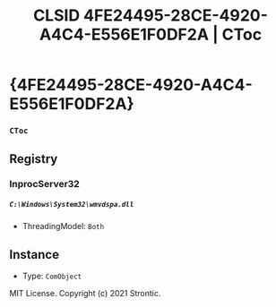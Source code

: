 ﻿---
title: "CLSID 4FE24495-28CE-4920-A4C4-E556E1F0DF2A | CToc"
excerpt: What is COM-Object CLSID 4FE24495-28CE-4920-A4C4-E556E1F0DF2A?
---

# {4FE24495-28CE-4920-A4C4-E556E1F0DF2A}

### `CToc`

## Registry


### InprocServer32

##### `C:\Windows\System32\wmvdspa.dll`
* ThreadingModel: `Both`

## Instance

* Type: `ComObject`

MIT License. Copyright (c) 2021 Strontic.


